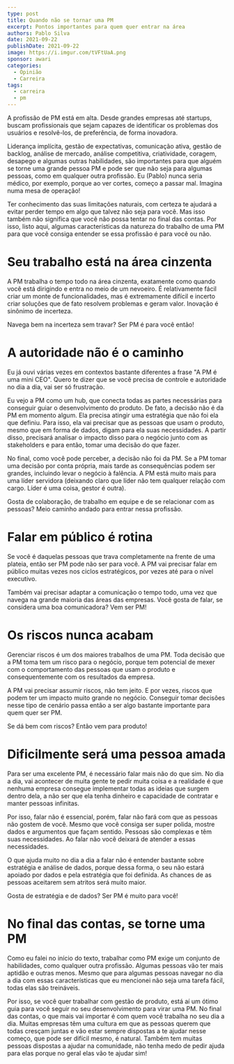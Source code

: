 ```yaml
---
type: post
title: Quando não se tornar uma PM
excerpt: Pontos importantes para quem quer entrar na área
authors: Pablo Silva
date: 2021-09-22
publishDate: 2021-09-22
image: https://i.imgur.com/tVFtUaA.png
sponsor: awari
categories:
  - Opinião
  - Carreira
tags:
  - carreira
  - pm
---
```


A profissão de PM está em alta. Desde grandes empresas até startups, buscam profissionais que sejam capazes de identificar os problemas dos usuários e resolvê-los, de preferência, de forma inovadora.

Liderança implícita, gestão de expectativas, comunicação ativa, gestão de backlog, análise de mercado, análise competitiva, criatividade, coragem, desapego e algumas outras habilidades, são importantes para que alguém se torne uma grande pessoa PM e pode ser que não seja para algumas pessoas, como em qualquer outra profissão. Eu (Pablo) nunca seria médico, por exemplo, porque ao ver cortes, começo a passar mal. Imagina numa mesa de operação!

Ter conhecimento das suas limitações naturais, com certeza te ajudará a evitar perder tempo em algo que talvez não seja para você. Mas isso também não significa que você não possa tentar no final das contas. Por isso, listo aqui, algumas características da natureza do trabalho de uma PM para que você consiga entender se essa profissão é para você ou não.

# Seu trabalho está na área cinzenta

A PM trabalha o tempo todo na área cinzenta, exatamente como quando você está dirigindo e entra no meio de um nevoeiro. É relativamente fácil criar um monte de funcionalidades, mas é extremamente difícil e incerto criar soluções que de fato resolvem problemas e geram valor. Inovação é sinônimo de incerteza.

Navega bem na incerteza sem travar? Ser PM é para você então!

# A autoridade não é o caminho

Eu já ouvi várias vezes em contextos bastante diferentes a frase "A PM é uma mini CEO". Quero te dizer que se você precisa de controle e autoridade no dia a dia, vai ser só frustração.

Eu vejo a PM como um hub, que conecta todas as partes necessárias para conseguir guiar o desenvolvimento do produto. De fato, a decisão não é da PM em momento algum. Ela precisa atingir uma estratégia que não foi ela que definiu. Para isso, ela vai precisar que as pessoas que usam o produto, mesmo que em forma de dados, digam para ela suas necessidades. A partir disso, precisará analisar o impacto disso para o negócio junto com as stakeholders e para então, tomar uma decisão do que fazer.

No final, como você pode perceber, a decisão não foi da PM. Se a PM tomar uma decisão por conta própria, mais tarde as consequências podem ser grandes, incluindo levar o negócio à falência. A PM está muito mais para uma líder servidora (deixando claro que líder não tem qualquer relação com cargo. Líder é uma coisa, gestor é outra).

Gosta de colaboração, de trabalho em equipe e de se relacionar com as pessoas? Meio caminho andado para entrar nessa profissão.

# Falar em público é rotina

Se você é daquelas pessoas que trava completamente na frente de uma plateia, então ser PM pode não ser para você. A PM vai precisar falar em público muitas vezes nos ciclos estratégicos, por vezes até para o nível executivo.

Também vai precisar adaptar a comunicação o tempo todo, uma vez que navega na grande maioria das áreas das empresas. Você gosta de falar, se considera uma boa comunicadora? Vem ser PM!

# Os riscos nunca acabam

Gerenciar riscos é um dos maiores trabalhos de uma PM. Toda decisão que a PM toma tem um risco para o negócio, porque tem potencial de mexer com o comportamento das pessoas que usam o produto e consequentemente com os resultados da empresa.

A PM vai precisar assumir riscos, não tem jeito. E por vezes, riscos que podem ter um impacto muito grande no negócio. Conseguir tomar decisões nesse tipo de cenário passa então a ser algo bastante importante para quem quer ser PM.

Se dá bem com riscos? Então vem para produto!

# Dificilmente será uma pessoa amada

Para ser uma excelente PM, é necessário falar  mais não do que sim. No dia a dia, vai acontecer de muita gente te pedir muita coisa e a realidade é que nenhuma empresa consegue implementar todas as ideias que surgem dentro dela, a não ser que ela tenha dinheiro e capacidade de contratar e manter pessoas infinitas.

Por isso, falar não é essencial, porém, falar não fará com que as pessoas não gostem de você. Mesmo que você consiga ser super polida, mostre dados e argumentos que façam sentido. Pessoas são complexas e têm suas necessidades. Ao falar não você deixará de atender a essas necessidades.

O que ajuda muito no dia a dia a falar não é entender bastante sobre estratégia e análise de dados, porque dessa forma, o seu não estará apoiado por dados e pela estratégia que foi definida. As chances de as pessoas aceitarem sem atritos será muito maior.

Gosta de estratégia e de dados? Ser PM é muito para você!

# No final das contas, se torne uma PM

Como eu falei no início do texto, trabalhar como PM exige um conjunto de habilidades, como qualquer outra profissão. Algumas pessoas vão ter mais aptidão e outras menos. Mesmo que para algumas pessoas navegar no dia a dia com essas características que eu mencionei não seja uma tarefa fácil, todas elas são treináveis.

Por isso, se você quer trabalhar com gestão de produto, está aí um ótimo guia para você seguir no seu desenvolvimento para virar uma PM. No final das contas, o que mais vai importar é com quem você trabalha no seu dia a dia. Muitas empresas têm uma cultura em que as pessoas querem que todas cresçam juntas e vão estar sempre dispostas a te ajudar nesse começo, que pode ser difícil mesmo, é natural. Também tem muitas pessoas dispostas a ajudar na comunidade, não tenha medo de pedir ajuda para elas porque no geral elas vão te ajudar sim!